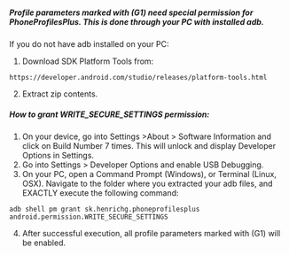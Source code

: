 ##### Profile parameters marked with (G1) need special permission for PhoneProfilesPlus. This is done through your PC with installed adb.

If you do not have adb installed on your PC:
1. Download SDK Platform Tools from:

`https://developer.android.com/studio/releases/platform-tools.html`

2. Extract zip contents.

##### How to grant WRITE_SECURE_SETTINGS permission:

1. On your device, go into Settings >About > Software Information and click on Build Number 7 times. This will unlock and display Developer Options in Settings.</string>
2. Go into Settings > Developer Options and enable USB Debugging.
3. On your PC, open a Command Prompt (Windows), or Terminal (Linux, OSX). Navigate to the folder where you extracted your adb files, and EXACTLY execute the following command:

`adb shell pm grant sk.henrichg.phoneprofilesplus android.permission.WRITE_SECURE_SETTINGS`

4. After successful execution, all profile parameters marked with (G1) will be enabled.

